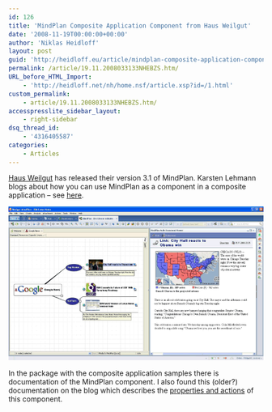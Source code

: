 ```yaml
---
id: 126
title: 'MindPlan Composite Application Component from Haus Weilgut'
date: '2008-11-19T00:00:00+00:00'
author: 'Niklas Heidloff'
layout: post
guid: 'http://heidloff.eu/article/mindplan-composite-application-component-from-haus-weilgut/'
permalink: /article/19.11.2008033133NHEBZS.htm/
URL_before_HTML_Import:
    - 'http://heidloff.net/nh/home.nsf/article.xsp?id=/1.html'
custom_permalink:
    - article/19.11.2008033133NHEBZS.htm/
accesspresslite_sidebar_layout:
    - right-sidebar
dsq_thread_id:
    - '4316405587'
categories:
    - Articles
---
```


 [Haus Weilgut](http://blog.mindplan.com/mindplan/blog.nsf) has released their version 3.1 of MindPlan. Karsten Lehmann blogs about how you can use MindPlan as a component in a composite application – see [here](http://blog.mindplan.com/mindplan/blog.nsf/dx/07.11.2008230555KLETWS.htm).

![image](/assets/img/2008/11/1_12BB645C12BB6088002EE1E485257506.gif)

In the package with the composite application samples there is documentation of the MindPlan component. I also found this (older?) documentation on the blog which describes the [properties and actions](http://blog.mindplan.biz/mindplan/blog.nsf/dx/MindPlan-CA_Properties_and_Actions_large.gif/$file/MindPlan-CA_Properties_and_Actions_large.gif) of this component.